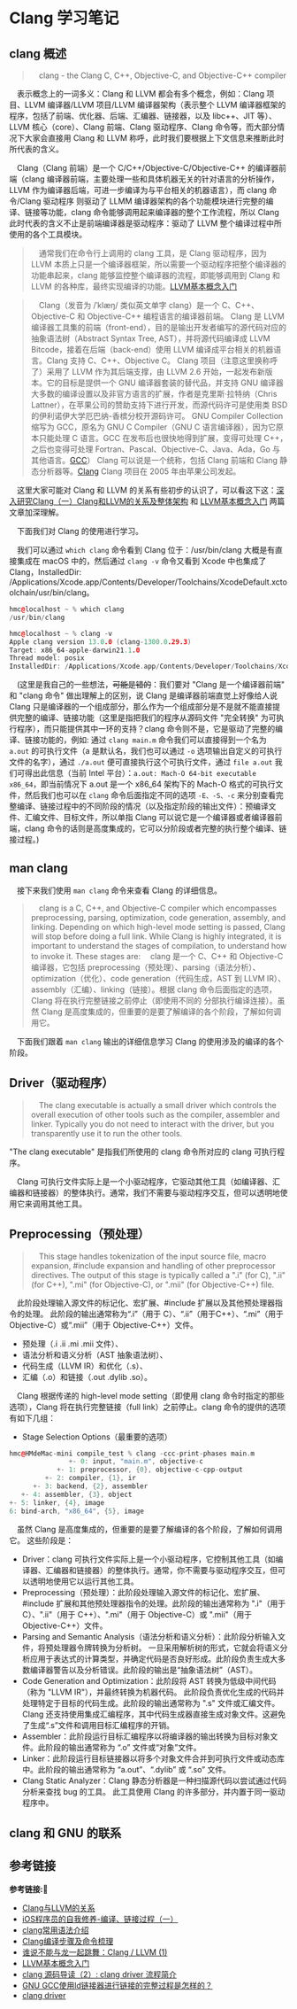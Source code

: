 # Clang 学习笔记

## clang 概述

> &emsp;clang - the Clang C, C++, Objective-C, and Objective-C++ compiler

&emsp;表示概念上的一词多义：Clang 和 LLVM 都会有多个概念，例如：Clang 项目、LLVM 编译器/LLVM 项目/LLVM 编译器架构（表示整个 LLVM 编译器框架的程序，包括了前端、优化器、后端、汇编器、链接器，以及 libc++、JIT 等）、LLVM 核心（core）、Clang 前端、Clang 驱动程序、Clang 命令等，而大部分情况下大家会直接用 Clang 和 LLVM 称呼，此时我们要根据上下文信息来推断此时所代表的含义。 

&emsp;Clang（Clang 前端）是一个 C/C++/Objective-C/Objective-C++ 的编译器前端（clang 编译器前端，主要处理一些和具体机器无关的针对语言的分析操作，LLVM 作为编译器后端，可进一步编译为与平台相关的机器语言），而 clang 命令/Clang 驱动程序 则驱动了 LLMM 编译器架构的各个功能模块进行完整的编译、链接等功能，clang 命令能够调用起来编译器的整个工作流程，所以 Clang 此时代表的含义不止是前端编译器是驱动程序：驱动了 LLVM 整个编译过程中所使用的各个工具模块。

> &emsp;通常我们在命令行上调用的 clang 工具，是 Clang 驱动程序，因为 LLVM 本质上只是一个编译器框架，所以需要一个驱动程序把整个编译器的功能串起来，clang 能够监控整个编译器的流程，即能够调用到 Clang 和 LLVM 的各种库，最终实现编译的功能。[LLVM基本概念入门](https://zhuanlan.zhihu.com/p/140462815) 

> &emsp;Clang（发音为 /ˈklæŋ/ 类似英文单字 clang）是一个 C、C++、Objective-C 和 Objective-C++ 编程语言的编译器前端。
  Clang 是 LLVM 编译器工具集的前端（front-end），目的是输出开发者编写的源代码对应的抽象语法树（Abstract Syntax Tree, AST），并将源代码编译成 LLVM Bitcode，接着在后端（back-end）使用 LLVM 编译成平台相关的机器语言。Clang 支持 C、C++、Objective C。
  Clang 项目（注意这里换称呼了）采用了 LLVM 作为其后端支撑，由 LLVM 2.6 开始，一起发布新版本。它的目标是提供一个 GNU 编译器套装的替代品，并支持 GNU 编译器大多数的编译设置以及非官方语言的扩展，作者是克里斯·拉特纳（Chris Lattner），在苹果公司的赞助支持下进行开发，而源代码许可是使用类 BSD 的伊利诺伊大学厄巴纳-香槟分校开源码许可。
  GNU Compiler Collection 缩写为 GCC，原名为 GNU C Compiler（GNU C 语言编译器），因为它原本只能处理 C 语言。GCC 在发布后也很快地得到扩展，变得可处理 C++，之后也变得可处理 Fortran、Pascal、Objective-C、Java、Ada，Go 与其他语言。[GCC](https://zh.wikipedia.org/wiki/GCC)）
  Clang 可以说是一个统称，包括 Clang 前端和 Clang 静态分析器等。[Clang](https://zh.wikipedia.org/wiki/Clang)
  Clang 项目在 2005 年由苹果公司发起。
  
&emsp;这里大家可能对 Clang 和 LLVM 的关系有些初步的认识了，可以看这下这：[深入研究Clang（一）Clang和LLVM的关系及整体架构](https://zhuanlan.zhihu.com/p/26223459) 和 [LLVM基本概念入门](https://zhuanlan.zhihu.com/p/140462815) 两篇文章加深理解。

&emsp;下面我们对 Clang 的使用进行学习。 

&emsp;我们可以通过 `which clang` 命令看到 Clang 位于：/usr/bin/clang 大概是有直接集成在 macOS 中的，然后通过 `clang -v` 命令又看到 Xcode 中也集成了 Clang，InstalledDir: /Applications/Xcode.app/Contents/Developer/Toolchains/XcodeDefault.xctoolchain/usr/bin/clang。

```c++
hmc@localhost ~ % which clang
/usr/bin/clang
```

```c++
hmc@localhost ~ % clang -v
Apple clang version 13.0.0 (clang-1300.0.29.3)
Target: x86_64-apple-darwin21.1.0
Thread model: posix
InstalledDir: /Applications/Xcode.app/Contents/Developer/Toolchains/XcodeDefault.xctoolchain/usr/bin
```

&emsp;(这里是我自己的一些想法，~~可能是错的~~：我们要对 "Clang 是一个编译器前端" 和 "clang 命令" 做出理解上的区别，说 Clang 是编译器前端直觉上好像给人说 Clang 只是编译器的一个组成部分，那么作为一个组成部分是不是就不能直接提供完整的编译、链接功能（这里是指把我们的程序从源码文件 "完全转换" 为可执行程序），而只能提供其中一环的支持？clang 命令则不是，它是驱动了完整的编译、链接功能的，例如: 通过 `clang main.m` 命令我们可以直接得到一个名为 `a.out` 的可执行文件（a 是默认名，我们也可以通过 `-o` 选项输出自定义的可执行文件的名字），通过 `./a.out` 便可直接执行这个可执行文件，通过 `file a.out` 我们可得出此信息（当前 Intel 平台）：`a.out: Mach-O 64-bit executable x86_64`，即当前情况下 a.out 是一个 x86_64 架构下的 Mach-O 格式的可执行文件，然后我们也可以在 `clang` 命令后面指定不同的选项 `-E、-S、-c` 来分别查看完整编译、链接过程中的不同阶段的情况（以及指定阶段的输出文件）：预编译文件、汇编文件、目标文件，所以单指 Clang 可以说它是一个编译器或者编译器前端，clang 命令的话则是高度集成的，它可以分阶段或者完整的执行整个编译、链接过程。)

## man clang

&emsp;接下来我们使用 `man clang` 命令来查看 Clang 的详细信息。

> &emsp;clang is a C, C++, and Objective-C compiler which encompasses preprocessing, parsing, optimization, code generation, assembly, and linking.  Depending on which high-level mode setting is passed, Clang will stop before doing a full link. While Clang is highly integrated, it is important to understand the stages of compilation, to understand how to invoke it.  These stages are:
  &emsp;clang 是一个 C、C++ 和 Objective-C 编译器，它包括 preprocessing（预处理）、parsing（语法分析）、optimization（优化）、code generation（代码生成，AST 到 LLVM IR）、assembly（汇编）、linking（链接）。根据 clang 命令后面指定的选项，Clang 将在执行完整链接之前停止（即使用不同的 分部执行编译连接）。虽然 Clang 是高度集成的，但重要的是要了解编译的各个阶段，了解如何调用它。

&emsp;下面我们跟着 `man clang` 输出的详细信息学习 Clang 的使用涉及的编译的各个阶段。

## Driver（驱动程序）

> &emsp;The clang executable is actually a small driver which controls the overall execution of other tools such as the compiler, assembler and linker.
  Typically you do not need to interact with the driver, but you transparently use it to run the other tools.
  
  "The clang executable" 是指我们所使用的 clang 命令所对应的 clang 可执行程序。

&emsp;Clang 可执行文件实际上是一个小驱动程序，它驱动其他工具（如编译器、汇编器和链接器）的整体执行。通常，我们不需要与驱动程序交互，但可以透明地使用它来调用其他工具。

## Preprocessing（预处理）

> &emsp;This stage handles tokenization of the input source file, macro expansion, #include expansion and handling of other preprocessor directives.  The output of this stage is typically called a ".i" (for C), ".ii" (for C++), ".mi" (for Objective-C), or ".mii" (for Objective-C++) file.

&emsp;此阶段处理输入源文件的标记化、宏扩展、#include 扩展以及其他预处理器指令的处理。 此阶段的输出通常称为“.i”（用于 C）、“.ii”（用于C++）、“.mi”（用于 Objective-C）或“.mii”（用于 Objective-C++）文件。








+ 预处理（.i .ii .mi .mii 文件）、
+ 语法分析和语义分析（AST 抽象语法树）、
+ 代码生成（LLVM IR）和优化（.s）、
+ 汇编（.o）和链接（.out .dylib .so）。
 
&emsp;Clang 根据传递的 high-level mode setting（即使用 clang 命令时指定的那些选项），Clang 将在执行完整链接（full link）之前停止。clang 命令的提供的选项有如下几组：

+ Stage Selection Options（最重要的选项）

```c++
hmc@HMdeMac-mini compile_test % clang -ccc-print-phases main.m
               +- 0: input, "main.m", objective-c
            +- 1: preprocessor, {0}, objective-c-cpp-output
         +- 2: compiler, {1}, ir
      +- 3: backend, {2}, assembler
   +- 4: assembler, {3}, object
+- 5: linker, {4}, image
6: bind-arch, "x86_64", {5}, image
```

&emsp;虽然 Clang 是高度集成的，但重要的是要了解编译的各个阶段，了解如何调用它。 这些阶段是：


+ Driver：clang 可执行文件实际上是一个小驱动程序，它控制其他工具（如编译器、汇编器和链接器）的整体执行。通常，你不需要与驱动程序交互，但可以透明地使用它以运行其他工具。
+ Preprocessing（预处理）：此阶段处理输入源文件的标记化、宏扩展、#include 扩展和其他预处理器指令的处理。此阶段的输出通常称为 ".i"（用于 C）、".ii"（用于 C++）、".mi"（用于 Objective-C）或 ".mii"（用于 Objective-C++）文件。
+ Parsing and Semantic Analysis（语法分析和语义分析）：此阶段分析输入文件，将预处理器令牌转换为分析树。 一旦采用解析树的形式，它就会将语义分析应用于表达式的计算类型，并确定代码是否良好形成。此阶段负责生成大多数编译器警告以及分析错误。此阶段的输出是“抽象语法树”（AST）。
+ Code Generation and Optimization：此阶段将 AST 转换为低级中间代码（称为 "LLVM IR"），并最终转换为机器代码。 此阶段负责优化生成的代码并处理特定于目标的代码生成。此阶段的输出通常称为 ".s" 文件或汇编文件。Clang 还支持使用集成汇编程序，其中代码生成器直接生成对象文件。这避免了生成“.s”文件和调用目标汇编程序的开销。
+ Assembler：此阶段运行目标汇编程序以将编译器的输出转换为目标对象文件。此阶段的输出通常称为 “.o” 文件或“对象”文件。
+ Linker：此阶段运行目标链接器以将多个对象文件合并到可执行文件或动态库中。此阶段的输出通常称为 “a.out”、“.dylib” 或 “.so” 文件。
+ Clang Static Analyzer：Clang 静态分析器是一种扫描源代码以尝试通过代码分析来查找 bug 的工具。 此工具使用 Clang 的许多部分，并内置于同一驱动程序中。









## clang 和 GNU 的联系



## 参考链接
**参考链接:🔗**
+ [Clang与LLVM的关系](https://blog.csdn.net/u010164190/article/details/104901279)
+ [iOS程序员的自我修养-编译、链接过程（一）](https://juejin.cn/post/6844903912147795982)
+ [clang常用语法介绍](https://www.jianshu.com/p/96058bf1ecc2)
+ [Clang编译步骤及命令梳理](https://bbs.huaweicloud.com/blogs/314686?utm_source=zhihu&utm_medium=bbs-ex&utm_campaign=paas&utm_content=content)
+ [谁说不能与龙一起跳舞：Clang / LLVM (1)](https://zhuanlan.zhihu.com/p/21889573)
+ [LLVM基本概念入门](https://zhuanlan.zhihu.com/p/140462815)
+ [clang 源码导读（2）: clang driver 流程简介](https://cloud.tencent.com/developer/article/1803206)
+ [GNU GCC使用ld链接器进行链接的完整过程是怎样的？](https://www.zhihu.com/question/27386057)
+ [clang driver](https://www.jianshu.com/p/e816e0209827)
